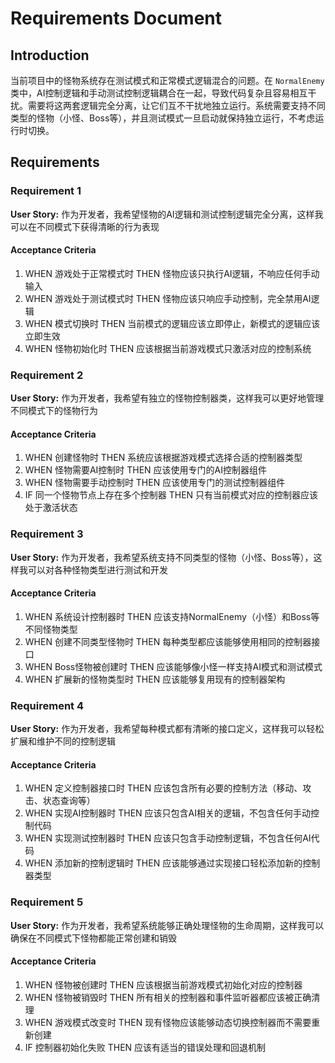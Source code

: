 # Requirements Document

## Introduction

当前项目中的怪物系统存在测试模式和正常模式逻辑混合的问题。在 `NormalEnemy` 类中，AI控制逻辑和手动测试控制逻辑耦合在一起，导致代码复杂且容易相互干扰。需要将这两套逻辑完全分离，让它们互不干扰地独立运行。系统需要支持不同类型的怪物（小怪、Boss等），并且测试模式一旦启动就保持独立运行，不考虑运行时切换。

## Requirements

### Requirement 1

**User Story:** 作为开发者，我希望怪物的AI逻辑和测试控制逻辑完全分离，这样我可以在不同模式下获得清晰的行为表现

#### Acceptance Criteria

1. WHEN 游戏处于正常模式时 THEN 怪物应该只执行AI逻辑，不响应任何手动输入
2. WHEN 游戏处于测试模式时 THEN 怪物应该只响应手动控制，完全禁用AI逻辑
3. WHEN 模式切换时 THEN 当前模式的逻辑应该立即停止，新模式的逻辑应该立即生效
4. WHEN 怪物初始化时 THEN 应该根据当前游戏模式只激活对应的控制系统

### Requirement 2

**User Story:** 作为开发者，我希望有独立的怪物控制器类，这样我可以更好地管理不同模式下的怪物行为

#### Acceptance Criteria

1. WHEN 创建怪物时 THEN 系统应该根据游戏模式选择合适的控制器类型
2. WHEN 怪物需要AI控制时 THEN 应该使用专门的AI控制器组件
3. WHEN 怪物需要手动控制时 THEN 应该使用专门的测试控制器组件
4. IF 同一个怪物节点上存在多个控制器 THEN 只有当前模式对应的控制器应该处于激活状态

### Requirement 3

**User Story:** 作为开发者，我希望系统支持不同类型的怪物（小怪、Boss等），这样我可以对各种怪物类型进行测试和开发

#### Acceptance Criteria

1. WHEN 系统设计控制器时 THEN 应该支持NormalEnemy（小怪）和Boss等不同怪物类型
2. WHEN 创建不同类型怪物时 THEN 每种类型都应该能够使用相同的控制器接口
3. WHEN Boss怪物被创建时 THEN 应该能够像小怪一样支持AI模式和测试模式
4. WHEN 扩展新的怪物类型时 THEN 应该能够复用现有的控制器架构

### Requirement 4

**User Story:** 作为开发者，我希望每种模式都有清晰的接口定义，这样我可以轻松扩展和维护不同的控制逻辑

#### Acceptance Criteria

1. WHEN 定义控制器接口时 THEN 应该包含所有必要的控制方法（移动、攻击、状态查询等）
2. WHEN 实现AI控制器时 THEN 应该只包含AI相关的逻辑，不包含任何手动控制代码
3. WHEN 实现测试控制器时 THEN 应该只包含手动控制逻辑，不包含任何AI代码
4. WHEN 添加新的控制逻辑时 THEN 应该能够通过实现接口轻松添加新的控制器类型

### Requirement 5

**User Story:** 作为开发者，我希望系统能够正确处理怪物的生命周期，这样我可以确保在不同模式下怪物都能正常创建和销毁

#### Acceptance Criteria

1. WHEN 怪物被创建时 THEN 应该根据当前游戏模式初始化对应的控制器
2. WHEN 怪物被销毁时 THEN 所有相关的控制器和事件监听器都应该被正确清理
3. WHEN 游戏模式改变时 THEN 现有怪物应该能够动态切换控制器而不需要重新创建
4. IF 控制器初始化失败 THEN 应该有适当的错误处理和回退机制